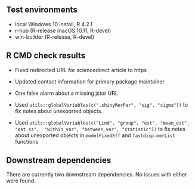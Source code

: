## Test environments
* local Windows 10 install, R 4.2.1
* r-hub (R-release macOS 10.11, R-devel)
* win-builder (R-release, R-devel)

## R CMD check results

* Fixed redirected URL for sciencedirect article to https
* Updated contact information for primary package maintainer
* One false alarm about a missing jstor URL
* Used `utils::globalVariables(c(".shinyMerPar", "sig", "sigma"))` to fix notes
  about unexported objects.

* Used `utils::globalVariables(c("Lind", "group", "est", "mean_est", "est_ss", 
                                "within_var", "between_var", "statistic"))` 
    to fix notes about unexported objects in `modelFixedEff` and 
    `fastdisp.merList` functions
    

## Downstream dependencies
There are currently two downstream dependencies. No issues with either were 
found.

